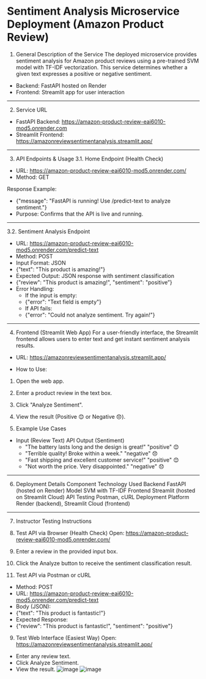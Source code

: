 # Sentiment Analysis Microservice Deployment (Amazon Product Review)
 
1. General Description of the Service
The deployed microservice provides sentiment analysis for Amazon product reviews using a pre-trained SVM model with TF-IDF vectorization. This service determines whether a given text expresses a
positive or negative sentiment.
  - Backend: FastAPI hosted on Render
  - Frontend: Streamlit app for user interaction
________________________________________
2. Service URL

 - FastAPI Backend: https://amazon-product-review-eai6010-mod5.onrender.com
 - Streamlit Frontend: https://amazonreviewsentimentanalysis.streamlit.app/
________________________________________
3. API Endpoints & Usage
3.1. Home Endpoint (Health Check)
- URL: https://amazon-product-review-eai6010-mod5.onrender.com/
- Method: GET

Response Example: 
- {"message": "FastAPI is running! Use /predict-text to analyze sentiment."}
- Purpose: Confirms that the API is live and running.
________________________________________
3.2. Sentiment Analysis Endpoint
- URL: https://amazon-product-review-eai6010-mod5.onrender.com/predict-text
- Method: POST
- Input Format: JSON 
- {"text": "This product is amazing!"}
- Expected Output: JSON response with sentiment classification 
- {"review": "This product is amazing!", "sentiment": "positive”}
- Error Handling: 
  - If the input is empty: 
  - {"error": "Text field is empty"}
  - If API fails: 
  - {"error": "Could not analyze sentiment. Try again!"}
________________________________________
4. Frontend (Streamlit Web App)
For a user-friendly interface, the Streamlit frontend allows users to enter text and get instant sentiment analysis results.
- URL: https://amazonreviewsentimentanalysis.streamlit.app/

- How to Use: 
1.	Open the web app.
2.	Enter a product review in the text box.
3.	Click "Analyze Sentiment".
4.	View the result (Positive 😊 or Negative 😞).

5. Example Use Cases
- Input (Review Text)	API Output (Sentiment)
   - "The battery lasts long and the design is great!"	"positive" 😊
   - "Terrible quality! Broke within a week."	"negative" 😞
   - "Fast shipping and excellent customer service!"	"positive" 😊
   - "Not worth the price. Very disappointed."	"negative" 😞
________________________________________
6. Deployment Details
Component	Technology Used
Backend	FastAPI (hosted on Render)
Model	SVM with TF-IDF
Frontend	Streamlit (hosted on Streamlit Cloud)
API Testing	Postman, cURL
Deployment Platform	Render (backend), Streamlit Cloud (frontend)
________________________________________
7. Instructor Testing Instructions
  
1.	Test API via Browser (Health Check)
Open: https://amazon-product-review-eai6010-mod5.onrender.com/
2.	Enter a review in the provided input box.
3.	Click the Analyze button to receive the sentiment classification result.
 
 
8. Test API via Postman or cURL
- Method: POST
- URL: https://amazon-product-review-eai6010-mod5.onrender.com/predict-text
- Body (JSON):
- {"text": "This product is fantastic!"}
- Expected Response:
- {"review": "This product is fantastic!", "sentiment": "positive"}

9.	Test Web Interface (Easiest Way)
Open: https://amazonreviewsentimentanalysis.streamlit.app/
- Enter any review text.
- Click Analyze Sentiment.
- View the result.
![image](https://github.com/user-attachments/assets/8348031e-de78-49f3-bbb1-a5e943c25338)
![image](https://github.com/user-attachments/assets/437e4247-0424-47f8-9998-831007f0dcf2)


